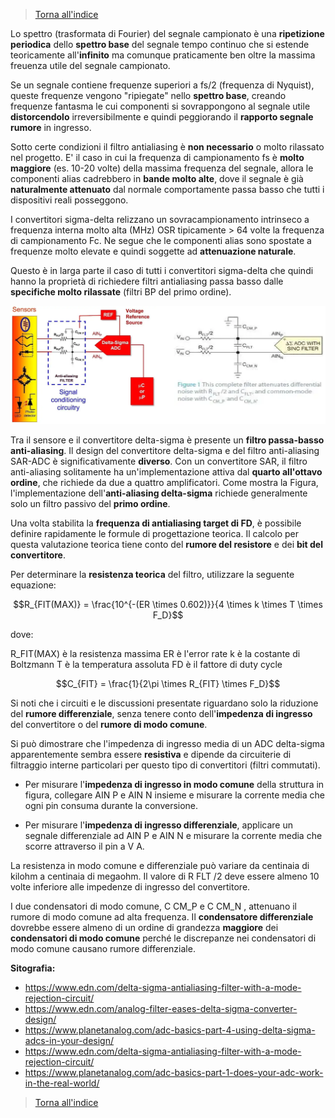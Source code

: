 
>[Torna all'indice](readme.md#fasi-progetto)

Lo spettro (trasformata di Fourier) del segnale campionato è una **ripetizione periodica** dello **spettro base** del segnale tempo continuo che si estende teoricamente all'**infinito** ma comunque praticamente ben oltre la massima freuenza utile del segnale campionato.

Se un segnale contiene frequenze superiori a fs/2 (frequenza di Nyquist), queste frequenze vengono "ripiegate" nello **spettro base**, creando frequenze fantasma le cui componenti si sovrappongono al segnale utile **distorcendolo** irreversibilmente e quindi peggiorando il **rapporto segnale rumore** in ingresso.

Sotto certe condizioni il filtro antialiasing è **non necessario** o molto rilassato nel progetto. E' il caso in cui la frequenza di campionamento fs è **molto maggiore** (es. 10-20 volte) della massima frequenza del segnale, allora le componenti alias cadrebbero in **bande molto alte**, dove il segnale è già **naturalmente attenuato** dal normale comportamente passa basso che tutti i dispositivi reali posseggono.

I convertitori sigma-delta relizzano un sovracampionamento intrinseco a frequenza interna molto alta (MHz) OSR tipicamente > 64 volte la frequenza di campionamento Fc. Ne segue che le componenti alias sono spostate a frequenze molto elevate e quindi soggette ad **attenuazione naturale**.

Questo è in larga parte il caso di tutti i convertitori sigma-delta che quindi hanno la proprietà di richiedere filtri antialiasing passa basso dalle **specifiche molto rilassate** (filtri BP del primo ordine).

<img src="img\delta-sigma-filter.png" alt="alt text" width="1000">

Tra il sensore e il convertitore delta-sigma è presente un **filtro passa-basso anti-aliasing**. Il design del convertitore delta-sigma e del filtro anti-aliasing SAR-ADC è significativamente **diverso**. Con un convertitore SAR, il filtro anti-aliasing solitamente ha un'implementazione attiva dal **quarto all'ottavo ordine**, che richiede da due a quattro amplificatori. Come mostra la Figura, l'implementazione dell'**anti-aliasing delta-sigma** richiede generalmente solo un filtro passivo del **primo ordine**.

Una volta stabilita la **frequenza di antialiasing target di FD**, è possibile definire rapidamente le formule di progettazione teorica. Il calcolo per questa valutazione teorica tiene conto del **rumore del resistore** e dei **bit del convertitore**. 

Per determinare la **resistenza teorica** del filtro, utilizzare la seguente equazione:

$$R_{FIT(MAX)} = \frac{10^{-(ER \times 0.602)}}{4 \times k \times T \times F_D}$$

dove:

R_FIT(MAX) è la resistenza massima
ER è l'error rate
k è la costante di Boltzmann
T è la temperatura assoluta
FD è il fattore di duty cycle

$$C_{FIT} = \frac{1}{2\pi \times R_{FIT} \times F_D}$$

Si noti che i circuiti e le discussioni presentate riguardano solo la riduzione del **rumore differenziale**, senza tenere conto dell'**impedenza di ingresso** del convertitore o del **rumore di modo comune**.

Si può dimostrare che l'impedenza di ingresso media di un ADC delta-sigma apparentemente sembra essere **resistiva** e dipende da circuiterie di filtraggio interne particolari per questo tipo di convertitori (filtri commutati).

- Per misurare l'**impedenza di ingresso in modo comune** della struttura in figura, collegare AIN P e AIN N insieme e misurare la corrente media che ogni pin consuma durante la conversione. 

- Per misurare l'**impedenza di ingresso differenziale**, applicare un segnale differenziale ad AIN P e AIN N e misurare la corrente media che scorre attraverso il pin a V A.

La resistenza in modo comune e differenziale può variare da centinaia di kilohm a centinaia di megaohm. Il valore di R FLT /2 deve essere almeno 10 volte inferiore alle impedenze di ingresso del convertitore.

I due condensatori di modo comune, C CM_P e C CM_N , attenuano il rumore di modo comune ad alta frequenza. Il **condensatore differenziale** dovrebbe essere almeno di un ordine di grandezza **maggiore** dei **condensatori di modo comune** perché le discrepanze nei condensatori di modo comune causano rumore differenziale.

**Sitografia:**
- https://www.edn.com/delta-sigma-antialiasing-filter-with-a-mode-rejection-circuit/
- https://www.edn.com/analog-filter-eases-delta-sigma-converter-design/
- https://www.planetanalog.com/adc-basics-part-4-using-delta-sigma-adcs-in-your-design/
- https://www.edn.com/delta-sigma-antialiasing-filter-with-a-mode-rejection-circuit/
- https://www.planetanalog.com/adc-basics-part-1-does-your-adc-work-in-the-real-world/


>[Torna all'indice](readme.md#fasi-progetto)

